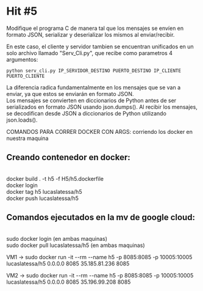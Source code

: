 # Hit #5
Modifique el programa C de manera tal que los mensajes se envíen en formato JSON, serializar y deserializar los mismos al enviar/recibir. <br>

En este caso, el cliente y servidor tambien se encuentran unificados en un solo archivo llamado "Serv_Cli.py", que recibe como parametros 4 argumentos:

    python serv_cli.py IP_SERVIDOR_DESTINO PUERTO_DESTINO IP_CLIENTE PUERTO_CLIENTE

La diferencia radica fundamentalmente en los mensajes que se van a enviar, ya que estos se enviarán en formato JSON. <br>
Los mensajes se convierten en diccionarios de Python antes de ser serializados en formato JSON usando json.dumps(). Al recibir los mensajes, se decodifican desde JSON a diccionarios de Python utilizando json.loads(). <br>

COMANDOS PARA CORRER DOCKER CON ARGS: corriendo los docker en nuestra maquina <br>
<h2>Creando contenedor en docker: </h2> <br>
docker build . -t h5 -f H5/h5.dockerfile <br>
docker login <br>
docker tag h5 lucaslatessa/h5 <br>
docker push lucaslatessa/h5 <br>

<h2>Comandos ejecutados en la mv de google cloud:  </h2> <br>
sudo docker login (en ambas maquinas) <br>
sudo docker pull lucaslatessa/h5  (en ambas maquinas) <br>

VM1 -> sudo docker run -it --rm --name h5 -p 8085:8085 -p 10005:10005 lucaslatessa/h5 0.0.0.0 8085 35.185.81.236 8085 <br>

VM2 -> sudo docker run -it --rm --name h5 -p 8085:8085 -p 10005:10005 lucaslatessa/h5 0.0.0.0 8085 35.196.99.208 8085

